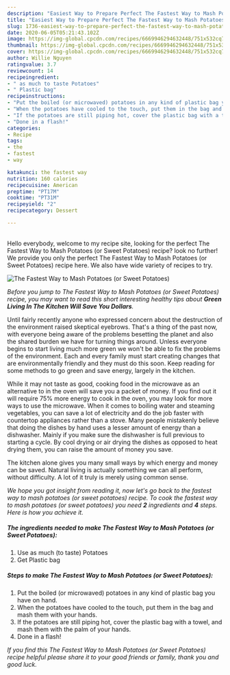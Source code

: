 ```yaml
---
description: "Easiest Way to Prepare Perfect The Fastest Way to Mash Potatoes (or Sweet Potatoes)"
title: "Easiest Way to Prepare Perfect The Fastest Way to Mash Potatoes (or Sweet Potatoes)"
slug: 1736-easiest-way-to-prepare-perfect-the-fastest-way-to-mash-potatoes-or-sweet-potatoes
date: 2020-06-05T05:21:43.102Z
image: https://img-global.cpcdn.com/recipes/6669946294632448/751x532cq70/the-fastest-way-to-mash-potatoes-or-sweet-potatoes-recipe-main-photo.jpg
thumbnail: https://img-global.cpcdn.com/recipes/6669946294632448/751x532cq70/the-fastest-way-to-mash-potatoes-or-sweet-potatoes-recipe-main-photo.jpg
cover: https://img-global.cpcdn.com/recipes/6669946294632448/751x532cq70/the-fastest-way-to-mash-potatoes-or-sweet-potatoes-recipe-main-photo.jpg
author: Willie Nguyen
ratingvalue: 3.7
reviewcount: 14
recipeingredient:
- " as much to taste Potatoes"
- " Plastic bag"
recipeinstructions:
- "Put the boiled (or microwaved) potatoes in any kind of plastic bag you have on hand."
- "When the potatoes have cooled to the touch, put them in the bag and mash them with your hands."
- "If the potatoes are still piping hot, cover the plastic bag with a towel, and mash them with the palm of your hands."
- "Done in a flash!"
categories:
- Recipe
tags:
- the
- fastest
- way

katakunci: the fastest way 
nutrition: 160 calories
recipecuisine: American
preptime: "PT17M"
cooktime: "PT31M"
recipeyield: "2"
recipecategory: Dessert

---
```

<br>
Hello everybody, welcome to my recipe site, looking for the perfect The Fastest Way to Mash Potatoes (or Sweet Potatoes) recipe? look no further! We provide you only the perfect The Fastest Way to Mash Potatoes (or Sweet Potatoes) recipe here. We also have wide variety of recipes to try.
<br>


![The Fastest Way to Mash Potatoes (or Sweet Potatoes)](https://img-global.cpcdn.com/recipes/6669946294632448/751x532cq70/the-fastest-way-to-mash-potatoes-or-sweet-potatoes-recipe-main-photo.jpg)

<i>Before you jump to The Fastest Way to Mash Potatoes (or Sweet Potatoes) recipe, you may want to read this short interesting healthy tips about 
<strong>Green Living In The Kitchen Will Save You Dollars</strong>.</i>
</br>

Until fairly recently anyone who expressed concern about the destruction of the environment raised skeptical eyebrows. That's a thing of the past now, with everyone being aware of the problems besetting the planet and also the shared burden we have for turning things around. Unless everyone begins to start living much more green we won't be able to fix the problems of the environment. Each and every family must start creating changes that are environmentally friendly and they must do this soon. Keep reading for some methods to go green and save energy, largely in the kitchen.

While it may not taste as good, cooking food in the microwave as an alternative to in the oven will save you a packet of money. If you find out it will require 75% more energy to cook in the oven, you may look for more ways to use the microwave. When it comes to boiling water and steaming vegetables, you can save a lot of electricity and do the job faster with countertop appliances rather than a stove. Many people mistakenly believe that doing the dishes by hand uses a lesser amount of energy than a dishwasher. Mainly if you make sure the dishwasher is full previous to starting a cycle. By cool drying or air drying the dishes as opposed to heat drying them, you can raise the amount of money you save.

The kitchen alone gives you many small ways by which energy and money can be saved. Natural living is actually something we can all perform, without difficulty. A lot of it truly is merely using common sense.


<i>We hope you got insight from reading it, now let's go back to the fastest way to mash potatoes (or sweet potatoes) recipe. To cook the fastest way to mash potatoes (or sweet potatoes) you need <strong>2</strong> ingredients and <strong>4</strong> steps. Here is how you achieve it.
</i>

##### The ingredients needed to make The Fastest Way to Mash Potatoes (or Sweet Potatoes):

1. Use  as much (to taste) Potatoes
1. Get  Plastic bag


##### Steps to make The Fastest Way to Mash Potatoes (or Sweet Potatoes):

1. Put the boiled (or microwaved) potatoes in any kind of plastic bag you have on hand.
1. When the potatoes have cooled to the touch, put them in the bag and mash them with your hands.
1. If the potatoes are still piping hot, cover the plastic bag with a towel, and mash them with the palm of your hands.
1. Done in a flash!


<i>If you find this The Fastest Way to Mash Potatoes (or Sweet Potatoes) recipe helpful please share it to your good friends or family, thank you and good luck.</i>
